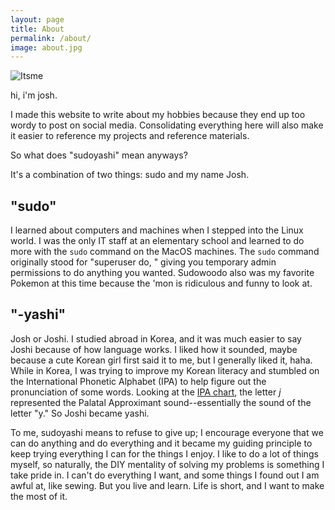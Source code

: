 ```yaml
---
layout: page
title: About
permalink: /about/
image: about.jpg
---
```


![Itsme](https://www.sudoyashi.com/assets/img/2022-update.jpg)

hi, i'm josh.

I made this website to write about my hobbies because they end up too wordy to post on social media. Consolidating everything here will also make it easier to reference my projects and reference materials.

So what does "sudoyashi" mean anyways?

It's a combination of two things: sudo and my name Josh.

## "sudo"

I learned about computers and machines when I stepped into the Linux world. I was the only IT staff at an elementary school and learned to do more with the `sudo` command on the MacOS machines. The `sudo` command originally stood for "superuser do, " giving you temporary admin permissions to do anything you wanted. Sudowoodo also was my favorite Pokemon at this time because the 'mon is ridiculous and funny to look at.

## "-yashi" 
Josh or Joshi. I studied abroad in Korea, and it was much easier to say Joshi because of how language works. I liked how it sounded, maybe because a cute Korean girl first said it to me, but I generally liked it, haha. While in Korea, I was trying to improve my Korean literacy and stumbled on the International Phonetic Alphabet (IPA) to help figure out the pronunciation of some words. Looking at the [IPA chart](https://www.ipachart.com/), the letter *j* represented the Palatal Approximant sound--essentially the sound of the letter "y." So Joshi became yashi.

To me, sudoyashi means to refuse to give up; I encourage everyone that we can do anything and do everything and it became my guiding principle to keep trying everything I can for the things I enjoy. I like to do a lot of things myself, so naturally, the DIY mentality of solving my problems is something I take pride in. I can't do everything I want, and some things I found out I am awful at, like sewing. But you live and learn. Life is short, and I want to make the most of it.